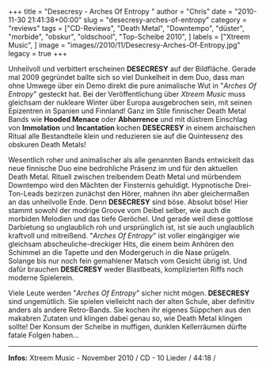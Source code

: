 +++
title = "Desecresy - Arches Of Entropy "
author = "Chris"
date = "2010-11-30 21:41:38+00:00"
slug = "desecresy-arches-of-entropy"
category = "reviews"
tags = ["CD-Reviews", "Death Metal", "Downtempo", "düster", "morbide", "obskur", "oldschool", "Top-Scheibe 2010", ]
labels = ["Xtreem Music", ]
image = "images//2010/11/Desecresy-Arches-Of-Entropy.jpg"
legacy = true
+++

Unheilvoll und verbittert erscheinen **DESECRESY** auf der Bildfläche. Gerade mal 2009 gegründet ballte sich so viel Dunkelheit in dem Duo, dass man ohne Umwege über ein Demo direkt die pure animalische Wut in "_Arches Of Entropy_" gesteckt hat. Bei der Veröffentlichung über _Xtreem Music_ muss gleichsam der nukleare Winter über Europa ausgebrochen sein, mit seinen Epizentren in Spanien und Finnland!
Ganz im Stile finnischer Death Metal Bands wie **Hooded Menace** oder **Abhorrence** und mit düstrem Einschlag von **Immolation** und **Incantation** kochen **DESECRESY** in einem archaischen Ritual alle Bestandteile klein und reduzieren sie auf die Quintessenz des obskuren Death Metals!

Wesentlich roher und animalischer als alle genannten Bands entwickelt das neue finnische Duo eine bedrohliche Präsenz im und für den aktuellen Death Metal. Rituell zwischen treibendem Death Metal und mürbendem Downtempo wird den Mächten der Finsternis gehuldigt. Hypnotische Drei-Ton-Leads bezirzen zunächst den Hörer, mahnen ihn aber gleichermaßen an das unheilvolle Ende. Denn **DESECRESY** sind böse. Absolut böse! Hier stammt sowohl der modrige Groove vom Deibel selber, wie auch die morbiden Melodien und das tiefe Geröchel. Und gerade weil diese gottlose Darbietung so unglaublich roh und ursprünglich ist, ist sie auch unglaublich kraftvoll und mitreißend. "_Arches Of Entropy_" ist voller eingängiger wie gleichsam abscheuliche-dreckiger Hits, die einem beim Anhören den Schimmel an die Tapette und den Modergeruch in die Nase prügeln. Solange bis nur noch fein gemahlener Matsch vom Gesicht übrig ist. Und dafür brauchen **DESECRESY** weder Blastbeats, komplizierten Riffs noch moderne Spielerein.

Viele Leute werden "_Arches Of Entropy_" sicher nicht mögen. **DESECRESY** sind ungemütlich. Sie spielen vielleicht nach der alten Schule, aber definitiv anders als andere Retro-Bands. Sie kochen ihr eigenes Süppchen aus den makabren Zutaten und klingen dabei genau so, wie Death Metal klingen sollte! Der Konsum der Scheibe in muffigen, dunklen Kellerräumen dürfte fatale Folgen haben...





---
**Infos:**
Xtreem Music - November 2010 / 
CD - 10 Lieder / 44:18 / 

